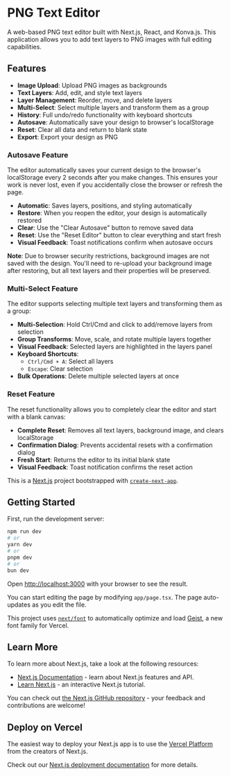# PNG Text Editor

A web-based PNG text editor built with Next.js, React, and Konva.js. This application allows you to add text layers to PNG images with full editing capabilities.

## Features

- **Image Upload**: Upload PNG images as backgrounds
- **Text Layers**: Add, edit, and style text layers
- **Layer Management**: Reorder, move, and delete layers
- **Multi-Select**: Select multiple layers and transform them as a group
- **History**: Full undo/redo functionality with keyboard shortcuts
- **Autosave**: Automatically save your design to browser's localStorage
- **Reset**: Clear all data and return to blank state
- **Export**: Export your design as PNG

### Autosave Feature

The editor automatically saves your current design to the browser's localStorage every 2 seconds after you make changes. This ensures your work is never lost, even if you accidentally close the browser or refresh the page.

- **Automatic**: Saves layers, positions, and styling automatically
- **Restore**: When you reopen the editor, your design is automatically restored
- **Clear**: Use the "Clear Autosave" button to remove saved data
- **Reset**: Use the "Reset Editor" button to clear everything and start fresh
- **Visual Feedback**: Toast notifications confirm when autosave occurs

**Note**: Due to browser security restrictions, background images are not saved with the design. You'll need to re-upload your background image after restoring, but all text layers and their properties will be preserved.

### Multi-Select Feature

The editor supports selecting multiple text layers and transforming them as a group:

- **Multi-Selection**: Hold Ctrl/Cmd and click to add/remove layers from selection
- **Group Transforms**: Move, scale, and rotate multiple layers together
- **Visual Feedback**: Selected layers are highlighted in the layers panel
- **Keyboard Shortcuts**: 
  - `Ctrl/Cmd + A`: Select all layers
  - `Escape`: Clear selection
- **Bulk Operations**: Delete multiple selected layers at once

### Reset Feature

The reset functionality allows you to completely clear the editor and start with a blank canvas:

- **Complete Reset**: Removes all text layers, background image, and clears localStorage
- **Confirmation Dialog**: Prevents accidental resets with a confirmation dialog
- **Fresh Start**: Returns the editor to its initial blank state
- **Visual Feedback**: Toast notification confirms the reset action

This is a [Next.js](https://nextjs.org) project bootstrapped with [`create-next-app`](https://nextjs.org/docs/app/api-reference/cli/create-next-app).

## Getting Started

First, run the development server:

```bash
npm run dev
# or
yarn dev
# or
pnpm dev
# or
bun dev
```

Open [http://localhost:3000](http://localhost:3000) with your browser to see the result.

You can start editing the page by modifying `app/page.tsx`. The page auto-updates as you edit the file.

This project uses [`next/font`](https://nextjs.org/docs/app/building-your-application/optimizing/fonts) to automatically optimize and load [Geist](https://vercel.com/font), a new font family for Vercel.

## Learn More

To learn more about Next.js, take a look at the following resources:

- [Next.js Documentation](https://nextjs.org/docs) - learn about Next.js features and API.
- [Learn Next.js](https://nextjs.org/learn) - an interactive Next.js tutorial.

You can check out [the Next.js GitHub repository](https://github.com/vercel/next.js) - your feedback and contributions are welcome!

## Deploy on Vercel

The easiest way to deploy your Next.js app is to use the [Vercel Platform](https://vercel.com/new?utm_medium=default-template&filter=next.js&utm_source=create-next-app&utm_campaign=create-next-app-readme) from the creators of Next.js.

Check out our [Next.js deployment documentation](https://nextjs.org/docs/app/building-your-application/deploying) for more details.
